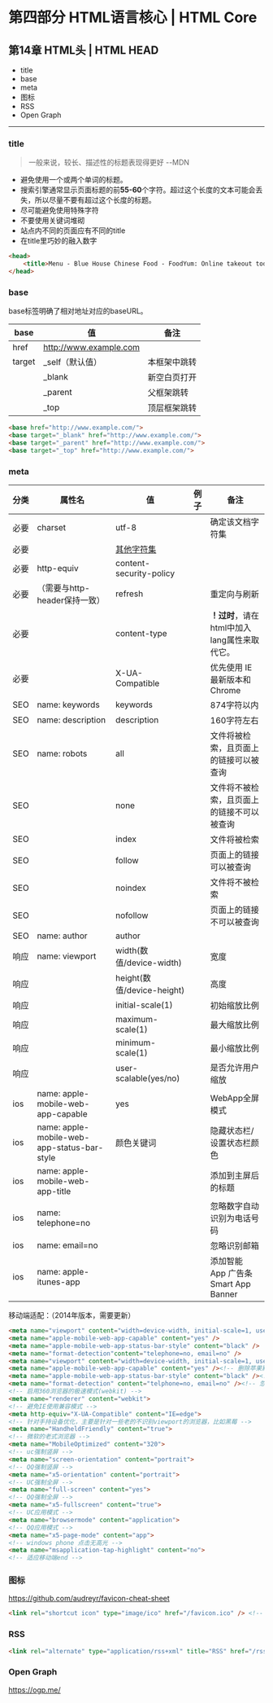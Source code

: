 # 第四部分 HTML语言核心  |  HTML Core

## 第14章 HTML头  |  HTML HEAD

 - title
 - base
 - meta 
 - 图标
 - RSS
 - Open Graph

---




### title

> 一般来说，较长、描述性的标题表现得更好 --MDN

- 避免使用一个或两个单词的标题。
- 搜索引擎通常显示页面标题的前**55-60**个字符。超过这个长度的文本可能会丢失，所以尽量不要有超过这个长度的标题。
- 尽可能避免使用特殊字符
- 不要使用关键词堆砌
- 站点内不同的页面应有不同的title
- 在title里巧妙的融入数字

```html
<head>
    <title>Menu - Blue House Chinese Food - FoodYum: Online takeout today!</title>
</head>
```



### base

base标签明确了相对地址对应的baseURL。

| base   | 值                     | 备注         |
| ------ | ---------------------- | ------------ |
| href   | http://www.example.com |              |
| target | _self（默认值）        | 本框架中跳转 |
|        | _blank                 | 新空白页打开 |
|        | _parent                | 父框架跳转   |
|        | _top                   | 顶层框架跳转 |

```html
<base href="http://www.example.com/">
<base target="_blank" href="http://www.example.com/">
<base target="_parent" href="http://www.example.com/">
<base target="_top" href="http://www.example.com/">
```



### meta

| 分类    | 属性名      | 值                                                           | 例子                                          | 备注                                         |
| ----------- | ------------------------------------------------------------ | --------------------------------------------- | -------------------------------------------- | ----------- |
| 必要 | charset     | utf-8                                                        | <meta charset="utf-8">                        | 确定该文档字符集                             |
| 必要 |             | [其他字符集](https://www.iana.org/assignments/character-sets/character-sets.xhtml) | <meta charset="gb2312">                       |                                              |
| 必要 | http-equiv  | content-security-policy                                      |                                               |                                              |
| 必要 | （需要与http-header保持一致） | refresh                                                      | <meta http-equiv="refresh" content="0;url=" /> | 重定向与刷新 |
| 必要 |             | content-type                                                 | <html lang="zh">                              | **！过时**，请在html中加入lang属性来取代它。 |
| 必要 | | X-UA-Compatible | <meta http-equiv="X-UA-Compatible" content="IE=edge,chrome=1" > | 优先使用 IE 最新版本和 Chrome |
| SEO | name: keywords | keywords | <meta name="keywords" content="kw1 kw2 kw3 kw4"> | 874字符以内 |
| SEO | name: description | description | <meta name="description" content="my description"> | 160字符左右 |
| SEO | name: robots | all | <meta name="robots" content="all" /> | 文件将被检索，且页面上的链接可以被查询 |
| SEO | | none | <meta name="robots" content="none" /> | 文件将不被检索，且页面上的链接不可以被查询 |
| SEO | | index | <meta name="robots" content="index,follow" /> | 文件将被检索 |
| SEO | | follow | <meta name="robots" content="index,follow" /> | 页面上的链接可以被查询 |
| SEO | | noindex | <meta name="robots" content="noindex" /> | 文件将不被检索 |
| SEO | | nofollow | <meta name="robots" content="nofollow" /> | 页面上的链接不可以被查询 |
| SEO | name: author | author | <meta name="author" content="author name" /> | |
| 响应 | name: viewport | width(数值/device-width) | <meta name="viewport" content="width=device-width, initial-scale=1.0,maximum-scale=1.0, user-scalable=no"/> | 宽度 |
| 响应 |  | height(数值/device-height) | <meta name="viewport" content="width=device-width, initial-scale=1.0,maximum-scale=1.0, user-scalable=no"/> | 高度 |
| 响应 |  | initial-scale(1) | <meta name="viewport" content="width=device-width, initial-scale=1.0,maximum-scale=1.0, user-scalable=no"/> | 初始缩放比例 |
| 响应 |  | maximum-scale(1) | <meta name="viewport" content="width=device-width, initial-scale=1.0,maximum-scale=1.0, user-scalable=no"/> | 最大缩放比例 |
| 响应 |  | minimum-scale(1) | <meta name="viewport" content="width=device-width, initial-scale=1.0,maximum-scale=1.0, user-scalable=no"/> | 最小缩放比例 |
| 响应 |  | user-scalable(yes/no) | <meta name="viewport" content="width=device-width, initial-scale=1.0,maximum-scale=1.0, user-scalable=no"/> | 是否允许用户缩放 |
| ios | name: apple-mobile-web-app-capable | yes | <meta name="apple-mobile-web-app-capable" content="yes" /> <!-- 启用 WebApp 全屏模式 --> | WebApp全屏模式 |
| ios | name: apple-mobile-web-app-status-bar-style | 颜色关键词 | <meta name="apple-mobile-web-app-status-bar-style" content="black-translucent" /> | 隐藏状态栏/设置状态栏颜色 |
| ios | name: apple-mobile-web-app-title |                                                              | <meta name="apple-mobile-web-app-title" content="标题"> | 添加到主屏后的标题 |
| ios | name: telephone=no |  | <meta content="telephone=no" name="format-detection" /> | 忽略数字自动识别为电话号码 |
| ios | name: email=no |  | <meta content="email=no" name="format-detection" /> | 忽略识别邮箱 |
| ios | name: apple-itunes-app |  | <meta name="apple-itunes-app" content="app-id=myAppStoreID, affiliate-data=myAffiliateData, app-argument=myURL"> | 添加智能 App 广告条 Smart App Banner |



移动端适配：（2014年版本，需要更新）

```html
<meta name="viewport" content="width=device-width, initial-scale=1, user-scalable=no" />
<meta name="apple-mobile-web-app-capable" content="yes" />
<meta name="apple-mobile-web-app-status-bar-style" content="black" />
<meta name="format-detection"content="telephone=no, email=no" />
<meta name="viewport" content="width=device-width, initial-scale=1, user-scalable=no" />
<meta name="apple-mobile-web-app-capable" content="yes" /><!-- 删除苹果默认的工具栏和菜单栏 -->
<meta name="apple-mobile-web-app-status-bar-style" content="black" /><!-- 设置苹果工具栏颜色 -->
<meta name="format-detection" content="telphone=no, email=no" /><!-- 忽略页面中的数字识别为电话，忽略email识别 -->
<!-- 启用360浏览器的极速模式(webkit) -->
<meta name="renderer" content="webkit">
<!-- 避免IE使用兼容模式 -->
<meta http-equiv="X-UA-Compatible" content="IE=edge">
<!-- 针对手持设备优化，主要是针对一些老的不识别viewport的浏览器，比如黑莓 -->
<meta name="HandheldFriendly" content="true">
<!-- 微软的老式浏览器 -->
<meta name="MobileOptimized" content="320">
<!-- uc强制竖屏 -->
<meta name="screen-orientation" content="portrait">
<!-- QQ强制竖屏 -->
<meta name="x5-orientation" content="portrait">
<!-- UC强制全屏 -->
<meta name="full-screen" content="yes">
<!-- QQ强制全屏 -->
<meta name="x5-fullscreen" content="true">
<!-- UC应用模式 -->
<meta name="browsermode" content="application">
<!-- QQ应用模式 -->
<meta name="x5-page-mode" content="app">
<!-- windows phone 点击无高光 -->
<meta name="msapplication-tap-highlight" content="no">
<!-- 适应移动端end -->
```



### 图标

https://github.com/audreyr/favicon-cheat-sheet

```html
<link rel="shortcut icon" type="image/ico" href="/favicon.ico" /> <!-- 添加 favicon icon -->
```



### RSS

```HTML
<link rel="alternate" type="application/rss+xml" title="RSS" href="/rss.xml" /> <!-- 添加 RSS 订阅 -->
```



### Open Graph

https://ogp.me/